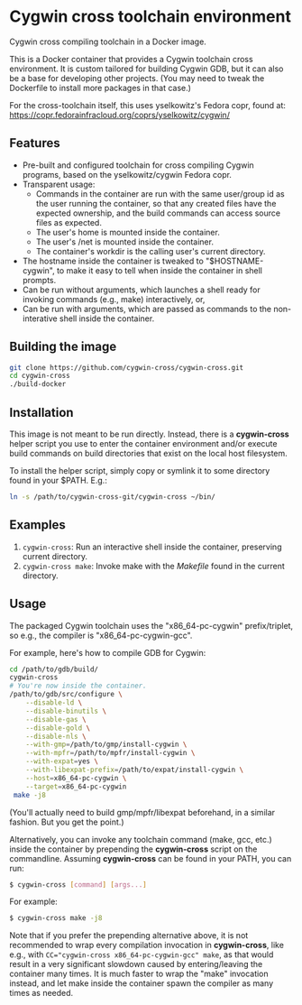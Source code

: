 # Cygwin cross toolchain environment

Cygwin cross compiling toolchain in a Docker image.

This is a Docker container that provides a Cygwin toolchain cross
environment.  It is custom tailored for building Cygwin GDB, but it
can also be a base for developing other projects.  (You may need to
tweak the Dockerfile to install more packages in that case.)

For the cross-toolchain itself, this uses yselkowitz's Fedora copr,
found at: https://copr.fedorainfracloud.org/coprs/yselkowitz/cygwin/

## Features

- Pre-built and configured toolchain for cross compiling Cygwin
  programs, based on the yselkowitz/cygwin Fedora copr.
- Transparent usage:
  - Commands in the container are run with the same user/group id as
    the user running the container, so that any created files have the
    expected ownership, and the build commands can access source files
    as expected.
  - The user's home is mounted inside the container.
  - The user's /net is mounted inside the container.
  - The container's workdir is the calling user's current directory.
- The hostname inside the container is tweaked to "$HOSTNAME-cygwin",
  to make it easy to tell when inside the container in shell prompts.
- Can be run without arguments, which launches a shell ready for
  invoking commands (e.g., make) interactively, or,
- Can be run with arguments, which are passed as commands to the
  non-interative shell inside the container.


## Building the image

```bash
git clone https://github.com/cygwin-cross/cygwin-cross.git
cd cygwin-cross
./build-docker
```

## Installation

This image is not meant to be run directly.  Instead, there is a
**cygwin-cross** helper script you use to enter the container
environment and/or execute build commands on build directories that
exist on the local host filesystem.

To install the helper script, simply copy or symlink it to some
directory found in your \$PATH.  E.g.:

```bash
ln -s /path/to/cygwin-cross-git/cygwin-cross ~/bin/
```

## Examples

1. `cygwin-cross`: Run an interactive shell inside the container,
   preserving current directory.
2. `cygwin-cross make`: Invoke make with the *Makefile* found in the
   current directory.

## Usage

The packaged Cygwin toolchain uses the "x86_64-pc-cygwin"
prefix/triplet, so e.g., the compiler is "x86_64-pc-cygwin-gcc".

For example, here\'s how to compile GDB for Cygwin:

```bash
cd /path/to/gdb/build/
cygwin-cross
# You're now inside the container.
/path/to/gdb/src/configure \
    --disable-ld \
    --disable-binutils \
    --disable-gas \
    --disable-gold \
    --disable-nls \
    --with-gmp=/path/to/gmp/install-cygwin \
    --with-mpfr=/path/to/mpfr/install-cygwin \
    --with-expat=yes \
    --with-libexpat-prefix=/path/to/expat/install-cygwin \
    --host=x86_64-pc-cygwin \
    --target=x86_64-pc-cygwin
 make -j8
```

(You'll actually need to build gmp/mpfr/libexpat beforehand, in a
similar fashion.  But you get the point.)

Alternatively, you can invoke any toolchain command (make, gcc, etc.)
inside the container by prepending the **cygwin-cross** script on the
commandline.  Assuming **cygwin-cross** can be found in your PATH, you
can run:

```bash
$ cygwin-cross [command] [args...]
```

For example:

```bash
$ cygwin-cross make -j8
```

Note that if you prefer the prepending alternative above, it is not
recommended to wrap every compilation invocation in **cygwin-cross**,
like e.g., with ```CC="cygwin-cross x86_64-pc-cygwin-gcc" make```, as
that would result in a very significant slowdown caused by
entering/leaving the container many times.  It is much faster to wrap
the "make" invocation instead, and let make inside the container spawn
the compiler as many times as needed.
